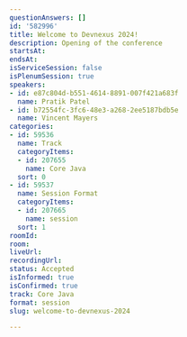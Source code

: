 ```yaml
---
questionAnswers: []
id: '582996'
title: Welcome to Devnexus 2024!
description: Opening of the conference
startsAt: 
endsAt: 
isServiceSession: false
isPlenumSession: true
speakers:
- id: e87c804d-b551-4614-8891-007f421a683f
  name: Pratik Patel
- id: b72554fc-3fc6-48e3-a268-2ee5187bdb5e
  name: Vincent Mayers
categories:
- id: 59536
  name: Track
  categoryItems:
  - id: 207655
    name: Core Java
  sort: 0
- id: 59537
  name: Session Format
  categoryItems:
  - id: 207665
    name: session
  sort: 1
roomId: 
room: 
liveUrl: 
recordingUrl: 
status: Accepted
isInformed: true
isConfirmed: true
track: Core Java
format: session
slug: welcome-to-devnexus-2024

---
```

